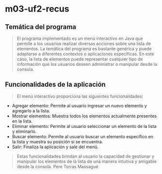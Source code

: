 # m03-uf2-recus
## Temática del programa

> El programa implementado es un menú interactivo en Java que permite a los usuarios realizar diversas acciones sobre una lista de elementos. La temática del programa es bastante genérica y puede adaptarse a diferentes contextos o aplicaciones específicas. En este caso, la lista de elementos puede representar cualquier tipo de información que los usuarios deseen administrar o manipular desde la consola.

## Funcionalidades de la aplicación
> El menú interactivo proporciona las siguientes funcionalidades:

- Agregar elemento: Permite al usuario ingresar un nuevo elemento y agregarlo a la lista.
- Mostrar elementos: Muestra todos los elementos actualmente presentes en la lista.
- Eliminar elemento: Permite al usuario seleccionar un elemento de la lista y eliminarlo.
- Buscar elemento: Permite al usuario buscar un elemento específico en la lista y muestra su posición si se encuentra.
- Salir: Finaliza la aplicación y sale del menú.
> Estas funcionalidades brindan al usuario la capacidad de gestionar y manipular los elementos de la lista de una manera intuitiva y amigable desde la consola.
> Pere Torras Massagué
